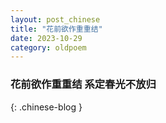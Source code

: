 ```yaml
---
layout: post_chinese
title: "花前欲作重重结"
date: 2023-10-29
category: oldpoem
---
```


### 花前欲作重重结 系定春光不放归
{: .chinese-blog }